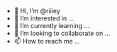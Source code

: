 - 👋 Hi, I’m @riiiey
- 👀 I’m interested in ...
- 🌱 I’m currently learning ...
- 💞️ I’m looking to collaborate on ...
- 📫 How to reach me ...

<!---
riiiey/riiiey is a ✨ special ✨ repository because its `README.md` (this file) appears on your GitHub profile.
You can click the Preview link to take a look at your changes.
--->
